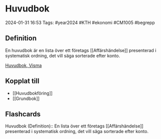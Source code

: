 # Huvudbok

2024-01-31 16:53
Tags: #year2024 #KTH #ekonomi #CM1005 #begrepp

## Definition

En huvudbok är en lista över ett företags [[Affärshändelse]] presenterad i systematisk ordning, det vill säga sorterade efter konto.

[Huvudbok, Visma](https://vismaspcs.se/ekonomiska-termer/vad-ar-huvudbok)

## Kopplat till

- [[Huvudbokföring]]
- [[Grundbok]]

## Flashcards

Huvudbok (Definition):: En lista över ett företags [[Affärshändelse]] presenterad i systematisk ordning, det vill säga sorterade efter konto.
